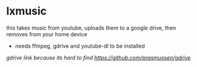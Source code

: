 # lxmusic
this takes music from youtube, uploads them to a google drive, then removes from your home device

* needs
ffmpeg, gdrive and youtube-dl to be installed 

*gdrive link because its hard to find*
*https://github.com/prasmussen/gdrive*
